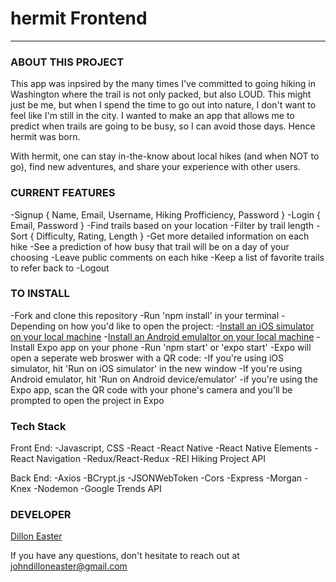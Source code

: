 # hermit Frontend
-------------------------------

### ABOUT THIS PROJECT

This app was inpsired by the many times I've committed to going hiking in Washington where the trail is not only packed, but also LOUD. This might just be me, but when I spend the time to go out into nature, I don't want to feel like I'm still in the city. I wanted to make an app that allows me to predict when trails are going to be busy, so I can avoid those days. Hence hermit was born.

With hermit, one can stay in-the-know about local hikes (and when NOT to go), find new adventures, and share your experience with other users.

### CURRENT FEATURES

-Signup { Name, Email, Username, Hiking Profficiency, Password }
-Login { Email, Password }
-Find trails based on your location
-Filter by trail length
-Sort { Difficulty, Rating, Length }
-Get more detailed information on each hike
-See a prediction of how busy that trail will be on a day of your choosing
-Leave public comments on each hike
-Keep a list of favorite trails to refer back to
-Logout

### TO INSTALL

-Fork and clone this repository
-Run 'npm install' in your terminal
-Depending on how you'd like to open the project:
    -[Install an iOS simulator on your local machine](http://www.macinstruct.com/node/494)
    -[Install an Android emulaltor on your local machine](https://developer.android.com/studio/run/emulator)
    -Install Expo app on your phone
-Run 'npm start' or 'expo start'
-Expo will open a seperate web broswer with a QR code:
    -If you're using iOS simulator, hit 'Run on iOS simulator' in the new window
    -If you're using Android emulator, hit 'Run on Android device/emulator'
    -if you're using the Expo app, scan the QR code with your phone's camera and you'll be prompted to open the project in Expo

### Tech Stack

Front End:
-Javascript, CSS
-React
-React Native
-React Native Elements
-React Navigation
-Redux/React-Redux
-REI Hiking Project API

Back End:
-Axios
-BCrypt.js
-JSONWebToken
-Cors
-Express
-Morgan
-Knex
-Nodemon
-Google Trends API

### DEVELOPER

[Dillon Easter](http://johndilloneaster.surge.sh/)

If you have any questions, don't hesitate to reach out at [johndilloneaster@gmail.com](mailto:johndilloneaster@gmail.com)